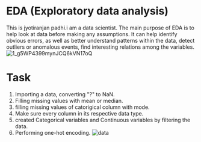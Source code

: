 # EDA (Exploratory data analysis)
This is jyotiranjan padhi.i am a data scientist. The main purpose of EDA is to help look at data before making any assumptions. It can help identify obvious errors, as well as better understand patterns within the data, detect outliers or anomalous events, find interesting relations among the variables.
![1_g5WP4399mynJCQ6kVN17oQ](https://user-images.githubusercontent.com/84494071/130312094-6f2da76d-26ab-46ea-9306-d2c4ead26949.png)
# Task
1. Importing a data, converting "?" to NaN.
2. Filling missing values with mean or median.
3. filling missing values of catorigical column with mode.
4. Make sure every column in its respective data type.
5. created Categorical variables and Continuous variables by filtering the data.
6. Performing one-hot encoding.
![data](https://user-images.githubusercontent.com/84494071/130312303-bf196201-bdbd-4313-a0b8-fedcb54e3809.gif)

